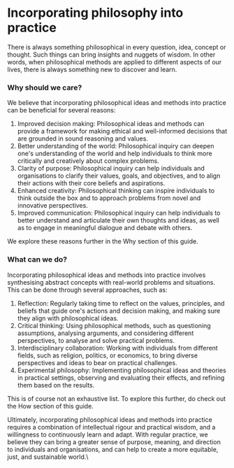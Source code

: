 # Incorporating philosophy into practice

There is always something philosophical in every question, idea, concept or thought. Such things can bring insights and nuggets of wisdom. In other words, when philosophical methods are applied to different aspects of our lives, there is always something new to discover and learn.

### Why should we care?

We believe that incorporating philosophical ideas and methods into practice can be beneficial for several reasons:

1. Improved decision making: Philosophical ideas and methods can provide a framework for making ethical and well-informed decisions that are grounded in sound reasoning and values.
2. Better understanding of the world: Philosophical inquiry can deepen one's understanding of the world and help individuals to think more critically and creatively about complex problems.
3. Clarity of purpose: Philosophical inquiry can help individuals and organisations to clarify their values, goals, and objectives, and to align their actions with their core beliefs and aspirations.
4. Enhanced creativity: Philosophical thinking can inspire individuals to think outside the box and to approach problems from novel and innovative perspectives.
5. Improved communication: Philosophical inquiry can help individuals to better understand and articulate their own thoughts and ideas, as well as to engage in meaningful dialogue and debate with others.

We explore these reasons further in the Why section of this guide.&#x20;

### What can we do?

Incorporating philosophical ideas and methods into practice involves synthesising abstract concepts with real-world problems and situations. This can be done through several approaches, such as:

1. Reflection: Regularly taking time to reflect on the values, principles, and beliefs that guide one's actions and decision making, and making sure they align with philosophical ideas.
2. Critical thinking: Using philosophical methods, such as questioning assumptions, analysing arguments, and considering different perspectives, to analyse and solve practical problems.
3. Interdisciplinary collaboration: Working with individuals from different fields, such as religion, politics, or economics, to bring diverse perspectives and ideas to bear on practical challenges.
4. Experimental philosophy: Implementing philosophical ideas and theories in practical settings, observing and evaluating their effects, and refining them based on the results.

This is of course not an exhaustive list. To explore this further, do check out the How section of this guide.

Ultimately, incorporating philosophical ideas and methods into practice requires a combination of intellectual rigour and practical wisdom, and a willingness to continuously learn and adapt. With regular practice, we believe they can bring a greater sense of purpose, meaning, and direction to individuals and organisations, and can help to create a more equitable, just, and sustainable world.\
